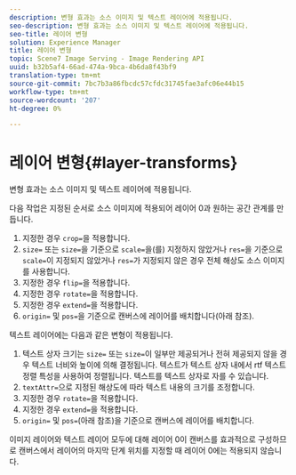 ```yaml
---
description: 변형 효과는 소스 이미지 및 텍스트 레이어에 적용됩니다.
seo-description: 변형 효과는 소스 이미지 및 텍스트 레이어에 적용됩니다.
seo-title: 레이어 변형
solution: Experience Manager
title: 레이어 변형
topic: Scene7 Image Serving - Image Rendering API
uuid: b32b5af4-66ad-474a-9bca-4b6da8f43bf9
translation-type: tm+mt
source-git-commit: 7bc7b3a86fbcdc57cfdc31745fae3afc06e44b15
workflow-type: tm+mt
source-wordcount: '207'
ht-degree: 0%

---
```



# 레이어 변형{#layer-transforms}

변형 효과는 소스 이미지 및 텍스트 레이어에 적용됩니다.

다음 작업은 지정된 순서로 소스 이미지에 적용되어 레이어 0과 원하는 공간 관계를 만듭니다.

1. 지정한 경우 `crop=`을 적용합니다.
1. `size=` 또는 `size=`을 기준으로 `scale=`을(를) 지정하지 않았거나 `res=`을 기준으로 `scale=`이 지정되지 않았거나 `res=`가 지정되지 않은 경우 전체 해상도 소스 이미지를 사용합니다.
1. 지정한 경우 `flip=`을 적용합니다.
1. 지정한 경우 `rotate=`을 적용합니다.
1. 지정한 경우 `extend=`을 적용합니다.
1. `origin=` 및 `pos=`을 기준으로 캔버스에 레이어를 배치합니다(아래 참조).

텍스트 레이어에는 다음과 같은 변형이 적용됩니다.

1. 텍스트 상자 크기는 `size=` 또는 `size=`이 일부만 제공되거나 전혀 제공되지 않을 경우 텍스트 너비와 높이에 의해 결정됩니다. 텍스트가 텍스트 상자 내에서 rtf 텍스트 정렬 특성을 사용하여 정렬됩니다. 텍스트를 텍스트 상자로 자를 수 있습니다.
1. `textAttr=`으로 지정된 해상도에 따라 텍스트 내용의 크기를 조정합니다.
1. 지정한 경우 `rotate=`을 적용합니다.
1. 지정한 경우 `extend=`을 적용합니다.
1. `origin=` 및 `pos=`(아래 참조)을 기준으로 캔버스에 레이어를 배치합니다.

이미지 레이어와 텍스트 레이어 모두에 대해 레이어 0이 캔버스를 효과적으로 구성하므로 캔버스에서 레이어의 마지막 단계 위치를 지정할 때 레이어 0에는 적용되지 않습니다.
